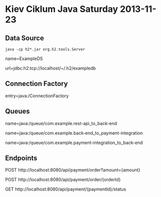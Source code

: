 Kiev Ciklum Java Saturday 2013-11-23
====================================

Data Source
-----------

`java -cp h2*.jar org.h2.tools.Server`

name=ExampleDS

url=jdbc:h2:tcp://localhost/~/.h2/exampledb


Connection Factory
------------------

entry=java:/ConnectionFactory

Queues
------

name=java:/queue/com.example.rest-api_to_back-end

name=java:/queue/com.example.back-end_to_payment-integration

name=java:/queue/com.example.payment-integration_to_back-end

Endpoints
---------

POST http://localhost:8080/api/payment/order?amount={amount}

POST http://localhost:8080/api/payment/order/{orderId}

GET http://localhost:8080/api/payment/{paymentId}/status
